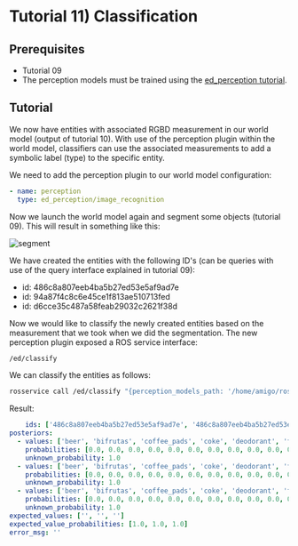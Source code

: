 # Tutorial 11) Classification

## Prerequisites

- Tutorial 09
- The perception models must be trained using the [ed_perception tutorial](https://github.com/tue-robotics/ed_perception).

## Tutorial

We now have entities with associated RGBD measurement in our world model (output of tutorial 10). With use of the perception plugin within the world model, classifiers can use the associated measurements to add a symbolic label (type) to the specific entity.

We need to add the perception plugin to our world model configuration:

```yaml
- name: perception
  type: ed_perception/image_recognition
```

Now we launch the world model again and segment some objects (tutorial 09). This will result in something like this:

![segment](img/segment.png)

We have created the entities with the following ID's (can be queries with use of the query interface explained in tutorial 09):

- id: 486c8a807eeb4ba5b27ed53e5af9ad7e
- id: 94a87f4c8c6e45ce1f813ae510713fed
- id: d6cce35c487a58feab29032c2621f38d

Now we would like to classify the newly created entities based on the measurement that we took when we did the segmentation. The new perception plugin exposed a ROS service interface:

```bash
/ed/classify
```

We can classify the entities as follows:

```bash
rosservice call /ed/classify "{perception_models_path: '/home/amigo/ros/indigo/system/src/ed_perception_models/models/robotics_testlabs', ids: ["486c8a807eeb4ba5b27ed53e5af9ad7e","486c8a807eeb4ba5b27ed53e5af9ad7e","486c8a807eeb4ba5b27ed53e5af9ad7e"], property: 'type', prior: {values: [],  probabilities: [], unknown_probability: 0.1}}
```

Result:

```yaml
    ids: ['486c8a807eeb4ba5b27ed53e5af9ad7e', '486c8a807eeb4ba5b27ed53e5af9ad7e', '486c8a807eeb4ba5b27ed53e5af9ad7e']
posteriors:
  - values: ['beer', 'bifrutas', 'coffee_pads', 'coke', 'deodorant', 'fanta', 'ice_tea', 'mentos', 'sprite', 'tea', 'teddy_bear', 'water', 'xylit24_spearmint', 'xylit24_white']
    probabilities: [0.0, 0.0, 0.0, 0.0, 0.0, 0.0, 0.0, 0.0, 0.0, 0.0, 0.0, 0.0, 0.0, 0.0]
    unknown_probability: 1.0
  - values: ['beer', 'bifrutas', 'coffee_pads', 'coke', 'deodorant', 'fanta', 'ice_tea', 'mentos', 'sprite', 'tea', 'teddy_bear', 'water', 'xylit24_spearmint', 'xylit24_white']
    probabilities: [0.0, 0.0, 0.0, 0.0, 0.0, 0.0, 0.0, 0.0, 0.0, 0.0, 0.0, 0.0, 0.0, 0.0]
    unknown_probability: 1.0
  - values: ['beer', 'bifrutas', 'coffee_pads', 'coke', 'deodorant', 'fanta', 'ice_tea', 'mentos', 'sprite', 'tea', 'teddy_bear', 'water', 'xylit24_spearmint', 'xylit24_white']
    probabilities: [0.0, 0.0, 0.0, 0.0, 0.0, 0.0, 0.0, 0.0, 0.0, 0.0, 0.0, 0.0, 0.0, 0.0]
    unknown_probability: 1.0
expected_values: ['', '', '']
expected_value_probabilities: [1.0, 1.0, 1.0]
error_msg: ''
```
